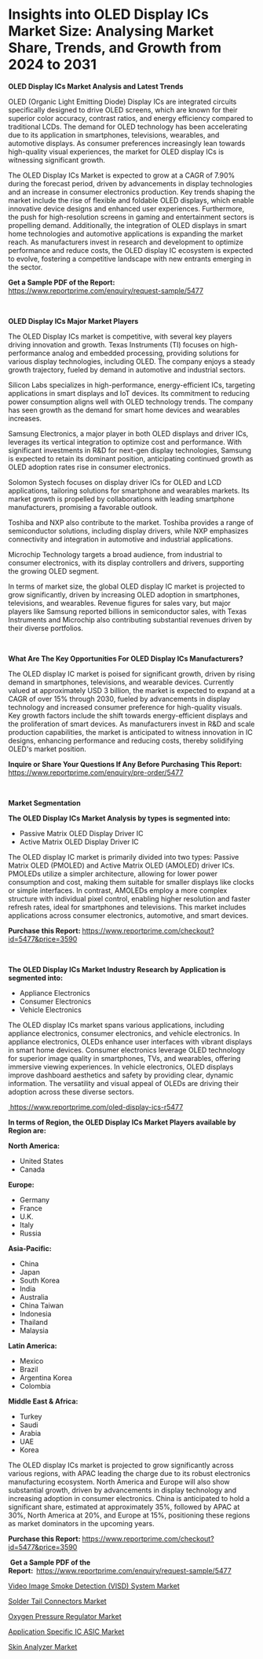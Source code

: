 <p><h1>Insights into OLED Display ICs Market Size: Analysing Market Share, Trends, and Growth from 2024 to 2031</h1></p><p><strong>OLED Display ICs Market Analysis and Latest Trends</strong></p>
<p><p>OLED (Organic Light Emitting Diode) Display ICs are integrated circuits specifically designed to drive OLED screens, which are known for their superior color accuracy, contrast ratios, and energy efficiency compared to traditional LCDs. The demand for OLED technology has been accelerating due to its application in smartphones, televisions, wearables, and automotive displays. As consumer preferences increasingly lean towards high-quality visual experiences, the market for OLED display ICs is witnessing significant growth.</p><p>The OLED Display ICs Market is expected to grow at a CAGR of 7.90% during the forecast period, driven by advancements in display technologies and an increase in consumer electronics production. Key trends shaping the market include the rise of flexible and foldable OLED displays, which enable innovative device designs and enhanced user experiences. Furthermore, the push for high-resolution screens in gaming and entertainment sectors is propelling demand. Additionally, the integration of OLED displays in smart home technologies and automotive applications is expanding the market reach. As manufacturers invest in research and development to optimize performance and reduce costs, the OLED display IC ecosystem is expected to evolve, fostering a competitive landscape with new entrants emerging in the sector.</p></p>
<p><strong>Get a Sample PDF of the Report:&nbsp;</strong> <a href="https://www.reportprime.com/enquiry/request-sample/5477">https://www.reportprime.com/enquiry/request-sample/5477</a></p>
<p>&nbsp;</p>
<p><strong>OLED Display ICs Major Market Players</strong></p>
<p><p>The OLED Display ICs market is competitive, with several key players driving innovation and growth. Texas Instruments (TI) focuses on high-performance analog and embedded processing, providing solutions for various display technologies, including OLED. The company enjoys a steady growth trajectory, fueled by demand in automotive and industrial sectors.</p><p>Silicon Labs specializes in high-performance, energy-efficient ICs, targeting applications in smart displays and IoT devices. Its commitment to reducing power consumption aligns well with OLED technology trends. The company has seen growth as the demand for smart home devices and wearables increases.</p><p>Samsung Electronics, a major player in both OLED displays and driver ICs, leverages its vertical integration to optimize cost and performance. With significant investments in R&D for next-gen display technologies, Samsung is expected to retain its dominant position, anticipating continued growth as OLED adoption rates rise in consumer electronics.</p><p>Solomon Systech focuses on display driver ICs for OLED and LCD applications, tailoring solutions for smartphone and wearables markets. Its market growth is propelled by collaborations with leading smartphone manufacturers, promising a favorable outlook.</p><p>Toshiba and NXP also contribute to the market. Toshiba provides a range of semiconductor solutions, including display drivers, while NXP emphasizes connectivity and integration in automotive and industrial applications.</p><p>Microchip Technology targets a broad audience, from industrial to consumer electronics, with its display controllers and drivers, supporting the growing OLED segment.</p><p>In terms of market size, the global OLED display IC market is projected to grow significantly, driven by increasing OLED adoption in smartphones, televisions, and wearables. Revenue figures for sales vary, but major players like Samsung reported billions in semiconductor sales, with Texas Instruments and Microchip also contributing substantial revenues driven by their diverse portfolios.</p></p>
<p>&nbsp;</p>
<p><strong>What Are The Key Opportunities For OLED Display ICs Manufacturers?</strong></p>
<p><p>The OLED display IC market is poised for significant growth, driven by rising demand in smartphones, televisions, and wearable devices. Currently valued at approximately USD 3 billion, the market is expected to expand at a CAGR of over 15% through 2030, fueled by advancements in display technology and increased consumer preference for high-quality visuals. Key growth factors include the shift towards energy-efficient displays and the proliferation of smart devices. As manufacturers invest in R&D and scale production capabilities, the market is anticipated to witness innovation in IC designs, enhancing performance and reducing costs, thereby solidifying OLED's market position.</p></p>
<p><strong>Inquire or Share Your Questions If Any Before Purchasing This Report:</strong> <a href="https://www.reportprime.com/enquiry/pre-order/5477">https://www.reportprime.com/enquiry/pre-order/5477</a></p>
<p>&nbsp;</p>
<p><strong>Market Segmentation</strong></p>
<p><strong>The OLED Display ICs Market Analysis by types is segmented into:</strong></p>
<p><ul><li>Passive Matrix OLED Display Driver IC</li><li>Active Matrix OLED Display Driver IC</li></ul></p>
<p><p>The OLED display IC market is primarily divided into two types: Passive Matrix OLED (PMOLED) and Active Matrix OLED (AMOLED) driver ICs. PMOLEDs utilize a simpler architecture, allowing for lower power consumption and cost, making them suitable for smaller displays like clocks or simple interfaces. In contrast, AMOLEDs employ a more complex structure with individual pixel control, enabling higher resolution and faster refresh rates, ideal for smartphones and televisions. This market includes applications across consumer electronics, automotive, and smart devices.</p></p>
<p><strong>Purchase this Report:&nbsp;</strong><a href="https://www.reportprime.com/checkout?id=5477&price=3590">https://www.reportprime.com/checkout?id=5477&price=3590</a></p>
<p>&nbsp;</p>
<p><strong>The OLED Display ICs Market Industry Research by Application is segmented into:</strong></p>
<p><ul><li>Appliance Electronics</li><li>Consumer Electronics</li><li>Vehicle Electronics</li></ul></p>
<p><p>The OLED display ICs market spans various applications, including appliance electronics, consumer electronics, and vehicle electronics. In appliance electronics, OLEDs enhance user interfaces with vibrant displays in smart home devices. Consumer electronics leverage OLED technology for superior image quality in smartphones, TVs, and wearables, offering immersive viewing experiences. In vehicle electronics, OLED displays improve dashboard aesthetics and safety by providing clear, dynamic information. The versatility and visual appeal of OLEDs are driving their adoption across these diverse sectors.</p></p>
<p><a href="https://www.reportprime.com/oled-display-ics-r5477">&nbsp;https://www.reportprime.com/oled-display-ics-r5477</a></p>
<p><strong>In terms of Region, the OLED Display ICs Market Players available by Region are:</strong></p>
<p>
    <p> <strong> North America: </strong>
        <ul>
            <li>United States</li>
            <li>Canada</li>
        </ul>
        </p> 
    <p> <strong> Europe: </strong>
        <ul>
            <li>Germany</li>
            <li>France</li>
            <li>U.K.</li>
            <li>Italy</li>
            <li>Russia</li>
        </ul>
        </p> 
    <p> <strong> Asia-Pacific: </strong>
        <ul>
            <li>China</li>
            <li>Japan</li>
            <li>South Korea</li>
            <li>India</li>
            <li>Australia</li>
            <li>China Taiwan</li>
            <li>Indonesia</li>
            <li>Thailand</li>
            <li>Malaysia</li>
        </ul>
        </p> 
    <p> <strong> Latin America: </strong>
        <ul>
            <li>Mexico</li>
            <li>Brazil</li>
            <li>Argentina Korea</li>
            <li>Colombia</li>
        </ul>
        </p> 
    <p> <strong> Middle East & Africa: </strong>
        <ul>
            <li>Turkey</li>
            <li>Saudi</li>
            <li>Arabia</li>
            <li>UAE</li>
            <li>Korea</li>
        </ul>
    </p>
    </p>
<p><p>The OLED display ICs market is projected to grow significantly across various regions, with APAC leading the charge due to its robust electronics manufacturing ecosystem. North America and Europe will also show substantial growth, driven by advancements in display technology and increasing adoption in consumer electronics. China is anticipated to hold a significant share, estimated at approximately 35%, followed by APAC at 30%, North America at 20%, and Europe at 15%, positioning these regions as market dominators in the upcoming years.</p></p>
<p><strong>Purchase this Report: </strong><a href="https://www.reportprime.com/checkout?id=5477&price=3590">https://www.reportprime.com/checkout?id=5477&price=3590</a></p>
<p>&nbsp;<strong>Get a Sample PDF of the Report:&nbsp;&nbsp;</strong><a href="https://www.reportprime.com/enquiry/request-sample/5477">https://www.reportprime.com/enquiry/request-sample/5477</a></p>
<p><strong></strong></p>
<p><p><a href="https://issuu.com/reportprime-2/docs/video-image-smoke-detection-visd-sy_a47eefa40b51de">Video Image Smoke Detection (VISD) System Market</a></p><p><a href="https://issuu.com/reportprime-2/docs/solder-tail-connectors-market-size-_48334079ea0901">Solder Tail Connectors Market</a></p><p><a href="https://www.linkedin.com/pulse/oxygen-pressure-regulator-market-research-report-exploring-vfgec?trackingId=dGzywxFiQLiR4uuCXA7agA%3D%3D">Oxygen Pressure Regulator Market</a></p><p><a href="https://github.com/LilianFaulkner65/Market-Research-Report-List-1/blob/main/application-specific-ic-asic-market.md">Application Specific IC ASIC Market</a></p><p><a href="https://www.linkedin.com/pulse/skin-analyzer-market-insights-product-type-application-44pxc?trackingId=vJ4eH7m%2FTj2FanYWpKNM9w%3D%3D">Skin Analyzer Market</a></p></p>